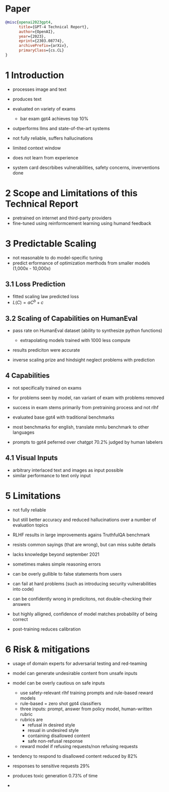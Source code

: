 # Paper
```bibtex
@misc{openai2023gpt4,
      title={GPT-4 Technical Report}, 
      author={OpenAI},
      year={2023},
      eprint={2303.08774},
      archivePrefix={arXiv},
      primaryClass={cs.CL}
}
```

# 1 Introduction
- processes image and text
- produces text
- evaluated on variety of exams
  - bar exam gpt4 achieves top 10%
- outperforms llms and state-of-the-art systems

- not fully reliable, suffers hallucinations
- limited context window
- does not learn from experience

- system card descrbibes vulnerabilities, safety concerns, inverventions done

# 2 Scope and Limitations of this Technical Report
- pretrained on internet and third-party providers
- fine-tuned using reinformcement learning using humand feedback

# 3 Predictable Scaling
- not reasonable to do model-specific tuning
- predict erformance of optimization merthods from smaller models (1,000x - 10,000x)

## 3.1 Loss Prediction
- fitted scaling law predicted loss
- $L(C) = aC^b + c$

## 3.2 Scaling of Capabilities on HumanEval
- pass rate on HumanEval dataset (ability to synthesize python functions)
  - extrapolating models trained with 1000 less compute
- results prediciton were accurate

- inverse scaling prize and hindsight neglect problems with prediction

## 4 Capabilities
- not specifically trained on exams
- for problems seen by model, ran variant of exam with problems removed
- success in exam stems primarily from pretraining process and not rlhf
- evaluated base gpt4 with traditional benchmarks

- most benchmarks for english, translate mmlu benchmark to other languages
- prompts to gpt4 peferred over chatgpt 70.2% judged by human labelers

## 4.1 Visual Inputs
- arbitrary interlaced text and images as input possible
- similar performance to text only input

# 5 Limitations
- not fully reliable
- but still better accuracy and reduced hallucinations over a number of evaluation topics
- RLHF results in large improvements agains TruthfulQA benchmark
- resists common sayings (that are wrong), but can miss sublte details

- lacks knowledge beyond september 2021
- sometimes makes simple reasoning errors
- can be overly gullible to false statements from users
- can fail at hard problems (such as introducing security vulnerabilities into code)

- can be confidently wrong in predicitons, not double-checking their answers
- but highly alligned, confidence of model matches probability of being correct
- post-training reduces calibration

# 6 Risk & mitigations
- usage of domain experts for adversarial testing and red-teaming
- model can generate undesirable content from unsafe inputs
- model can be overly cautious on safe inputs
  - use safety-relevant rlhf training prompts and rule-based reward models
  - rule-based = zero shot gpt4 classifiers
  - three inputs: prompt, answer from policy model, human-written rubric
  - rubrics are
    - refusal in desired style
    - resual in undesired style
    - containing disallowed content
    - safe non-refusal response
  - reward model if refusing requests/non refusing requests

- tendency to respond to disallowed content reduced by 82%
- responses to sensitive requests 29%
- produces toxic generation 0.73% of time
- 